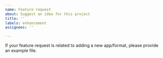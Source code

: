 ```yaml
---
name: Feature request
about: Suggest an idea for this project
title: ''
labels: enhancement
assignees: ''

---
```


If your feature request is related to adding a new app/format, please provide an example file.
